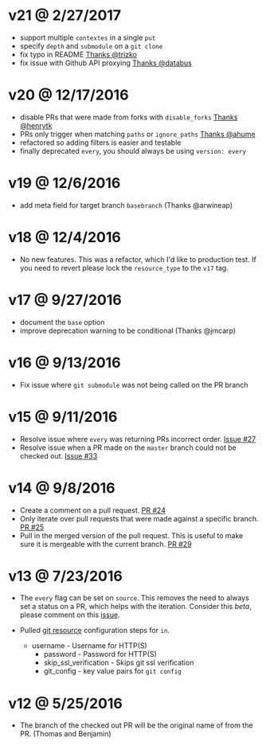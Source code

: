 # v21 @ 2/27/2017

* support multiple `contextes` in a single `put`
* specify `depth` and `submodule` on a `git clone`
* fix typo in README [Thanks @trizko](https://github.com/jtarchie/pullrequest-resource/pull/57)
* fix issue with Github API proxying [Thanks @databus](https://github.com/jtarchie/pullrequest-resource/pull/56)

# v20 @ 12/17/2016

* disable PRs that were made from forks with `disable_forks` [Thanks @henrytk](https://github.com/jtarchie/pullrequest-resource/issues/43)
* PRs only trigger when matching `paths` or `ignore_paths` [Thanks @ahume](https://github.com/jtarchie/pullrequest-resource/issues/42)
* refactored so adding filters is easier and testable
* finally deprecated `every`, you should always be using `version: every`

# v19 @ 12/6/2016

* add meta field for target branch `basebranch` (Thanks @arwineap)

# v18 @ 12/4/2016

* No new features. This was a refactor, which I'd like to production test. If
you need to revert please lock the `resource_type` to the `v17` tag.

# v17 @ 9/27/2016

* document the `base` option
* improve deprecation warning to be conditional (Thanks @jmcarp)

# v16 @ 9/13/2016

* Fix issue where `git submodule` was not being called on the PR branch

# v15 @ 9/11/2016

* Resolve issue where `every` was returning PRs incorrect order. [Issue #27](https://github.com/jtarchie/pullrequest-resource/issues/27)
* Resolve issue when a PR made on the `master` branch could not be checked out. [Issue #33](https://github.com/jtarchie/pullrequest-resource/issues/33)

# v14 @ 9/8/2016

* Create a comment on a pull request. [PR #24](https://github.com/jtarchie/pullrequest-resource/pull/24)
* Only iterate over pull requests that were made against a specific branch. [PR #25](https://github.com/jtarchie/pullrequest-resource/pull/25)
* Pull in the merged version of the pull request. This is useful to make sure it is mergeable with the current branch. [PR #29](https://github.com/jtarchie/pullrequest-resource/pull/29)

# v13 @ 7/23/2016

* The `every` flag can be set on `source`. This removes the need to always set a status on
a PR, which helps with the iteration. Consider this *beta*, please comment on this [issue](https://github.com/jtarchie/pullrequest-resource/issues/15).

* Pulled [git resource](https://github.com/concourse/git-resource) configuration steps for `in`.
  * username - Username for HTTP(S)
	* password - Password for HTTP(S)
	* skip_ssl_verification - Skips git ssl verification
	* git_config - key value pairs for `git config`

# v12 @ 5/25/2016

* The branch of the checked out PR will be the original name of from the PR. (Thomas and Benjamin)
